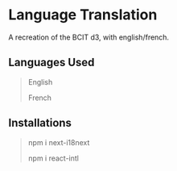 # Language Translation

A recreation of the BCIT d3, with english/french.

## Languages Used

> English
>
> French

## Installations

> npm i next-i18next
>
> npm i react-intl

